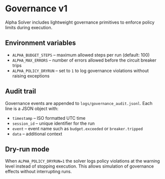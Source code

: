 # Governance v1

Alpha Solver includes lightweight governance primitives to enforce policy
limits during execution.

## Environment variables

- `ALPHA_BUDGET_STEPS` – maximum allowed steps per run (default: 100)
- `ALPHA_MAX_ERRORS` – number of errors allowed before the circuit breaker trips
- `ALPHA_POLICY_DRYRUN` – set to `1` to log governance violations without
  raising exceptions

## Audit trail

Governance events are appended to `logs/governance_audit.jsonl`. Each line is a
JSON object with:

- `timestamp` – ISO formatted UTC time
- `session_id` – unique identifier for the run
- `event` – event name such as `budget.exceeded` or `breaker.tripped`
- `data` – additional context

## Dry-run mode

When `ALPHA_POLICY_DRYRUN=1` the solver logs policy violations at the warning
level instead of stopping execution. This allows simulation of governance
effects without interrupting runs.

